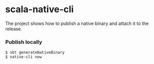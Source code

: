 # scala-native-cli 

The project shows how to publish a native binary and attach it to the release.

### Publish locally

```shell
$ sbt generateNativeBinary
$ native-cli now
```

